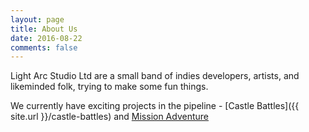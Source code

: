 ```yaml
---
layout: page
title: About Us
date: 2016-08-22
comments: false
---
```


Light Arc Studio Ltd are a small band of indies developers, artists, and likeminded folk, trying to make some fun things.
 
We currently have  exciting projects in the pipeline - [Castle Battles]({{ site.url }}/castle-battles) and [Mission Adventure](http://www.missionadventureapp.com/)
